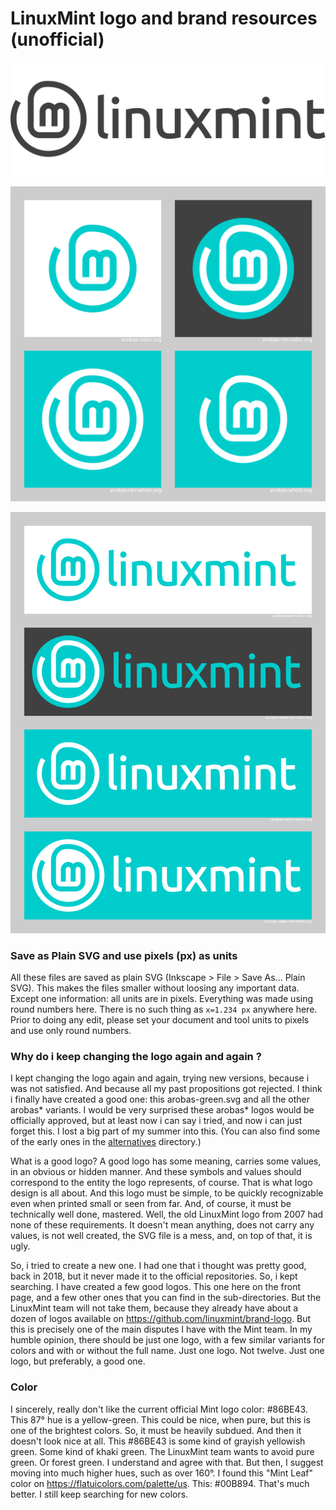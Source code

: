 # LinuxMint logo and brand resources (unofficial)

![preview](arobas-name-grey-2X.png)

![preview](preview-arobas-1.png)

![preview](preview-arobas-name.png)

### Save as Plain SVG and use pixels (px) as units

All these files are saved as plain SVG (Inkscape > File > Save As... Plain SVG). This makes the files smaller without loosing any important data. Except one information: all units are in pixels. Everything was made using round numbers here. There is no such thing as `x=1.234 px` anywhere here. Prior to doing any edit, please set your document and tool units to pixels and use only round numbers.

### Why do i keep changing the logo again and again ?

I kept changing the logo again and again, trying new versions, because i was not satisfied. And because all my past propositions got rejected. I think i finally have created a good one: this arobas-green.svg and all the other arobas* variants. I would be very surprised these arobas* logos would be officially approved, but at least now i can say i tried, and now i can just forget this. I lost a big part of my summer into this. (You can also find some of the early ones in the [alternatives](alternatives) directory.)

What is a good logo? A good logo has some meaning, carries some values, in an obvious or hidden manner. And these symbols and values should correspond to the entity the logo represents, of course. That is what logo design is all about. And this logo must be simple, to be quickly recognizable even when printed small or seen from far. And, of course, it must be technically well done, mastered. Well, the old LinuxMint logo from 2007 had none of these requirements. It doesn't mean anything, does not carry any values, is not well created, the SVG file is a mess, and, on top of that, it is ugly.

So, i tried to create a new one. I had one that i thought was pretty good, back in 2018, but it never made it to the official repositories. So, i kept searching. I have created a few good logos. This one here on the front page, and a few other ones that you can find in the sub-directories. But the LinuxMint team will not take them, because they already have about a dozen of logos available on https://github.com/linuxmint/brand-logo. But this is precisely one of the main disputes I have with the Mint team. In my humble opinion, there should be just one logo, with a few similar variants for colors and with or without the full name. Just one logo. Not twelve. Just one logo, but preferably, a good one.

### Color

I sincerely, really don't like the current official Mint logo color: #86BE43. This 87° hue is a yellow-green. This could be nice, when pure, but this is one of the brightest colors. So, it must be heavily subdued. And then it doesn't look nice at all. This #86BE43 is some kind of grayish yellowish green. Some kind of khaki green. The LinuxMint team wants to avoid pure green. Or forest green. I understand and agree with that. But then, I suggest moving into much higher hues, such as over 160°. I found this "Mint Leaf" color on https://flatuicolors.com/palette/us. This: #00B894. That's much better. I still keep searching for new colors.